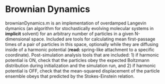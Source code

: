 # Brownian Dynamics
brownianDynamics.m is an implementation of overdamped Langevin dymanics (an algorithm for stochastically evolving molecular systems in **implicit** solvent) for an arbitrary number of particles in a given N-dimensional space. Included are tools for calculating mean first-passage times of a pair of particles in this space, optionally while they are diffusing inside of a harmonic potential (**read:** spring-like attachment to a specific coordinate). Post-simulation analysis tools that are included: 1) if harmonic potential is ON, check that the particles obey the expected Boltzmann distribution during initialization and the simulation run, and 2) if harmonic potential is OFF, check that the mean-squared displacement of the particle ensemble obeys that predicted by the Stokes-Einstein relation.
